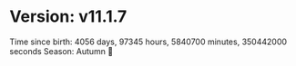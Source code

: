 # Version: v11.1.7
Time since birth: 4056 days, 97345 hours, 5840700 minutes, 350442000 seconds
Season: Autumn 🍁
